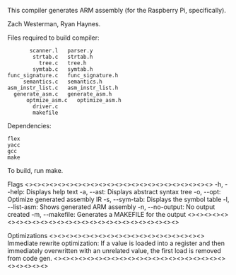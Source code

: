 This compiler generates ARM assembly (for the Raspberry Pi, specifically).

Zach Westerman, Ryan Haynes.

Files required to build compiler:

           scanner.l   parser.y
            strtab.c   strtab.h
              tree.c   tree.h
            symtab.c   symtab.h
	func_signature.c   func_signature.h
         semantics.c   semantics.h
	asm_instr_list.c   asm_instr_list.h
	  generate_asm.c   generate_asm.h
          optmize_asm.c   optimize_asm.h    
            driver.c
            makefile

Dependencies:

	flex
	yacc
	gcc
	make

To build, run make.

Flags <><><><><><><><><><><><><><><><><><><><><><><>
-h, --help: Displays help text
-a, --ast: Displays abstract syntax tree
-o, --opt: Optimize generated assembly IR
-s, --sym-tab: Displays the symbol table
-l, --list-asm: Shows generated ARM assembly
-n, --no-output: No output created
-m, --makefile: Generates a MAKEFILE for the output
<><><><><><><><><><><><><><><><><><><><><><><><><><>

Optimizations <><><><><><><><><><><><><><><><><><><>
Immediate rewrite optimization: 
  If a value is loaded into a register and then
  immediately overwritten with an unrelated value, 
  the first load is removed from code gen.
<><><><><><><><><><><><><><><><><><><><><><><><><><>
